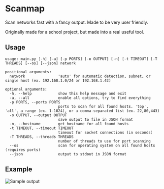 # Scanmap

Scan networks fast with a fancy output. Made to be very user friendly.

Originally made for a school project, but made into a real useful tool.

## Usage

```
usage: main.py [-h] [-a] [-p PORTS] [-o OUTPUT] [-n] [-t TIMEOUT] [-T THREADS] [--os] [--json] network

positional arguments:
  network               'auto' for automatic detection, subnet, or single host (ex. 192.168.1.0/24 or 192.168.1.42)

optional arguments:
  -h, --help            show this help message and exit
  -a, --all             enable all options, try to find everything
  -p PORTS, --ports PORTS
                        ports to scan for all found hosts. 'top', 'all', a range (ex. 1-1024), or a comma-separated list (ex. 22,80,443)
  -o OUTPUT, --output OUTPUT
                        save output to file in JSON format
  -n, --hostname        get hostname for all found hosts
  -t TIMEOUT, --timeout TIMEOUT
                        timeout for socket connections (in seconds)
  -T THREADS, --threads THREADS
                        number of threads to use for port scanning
  --os                  scan for operating system on all found hosts (requires ports)
  --json                output to stdout in JSON format
```

## Example

![Sample output](https://user-images.githubusercontent.com/26067369/155897182-2fead9a8-d1a6-4829-8b66-52a538da563a.png)
